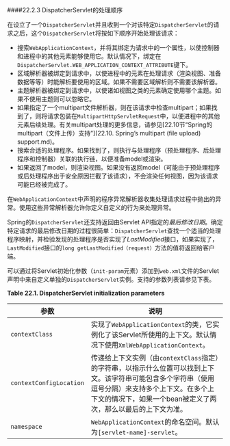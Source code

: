 ####22.2.3 DispatcherServlet的处理顺序

在设立了一个`DispatcherServlet`并且收到一个对该特定`DispatcherServlet`的请求之后，这个`DispatcherServlet`将按如下顺序开始处理该请求：

- 搜索`WebApplicationContext`，并将其绑定为请求中的一个属性，以使控制器和进程中的其他元素能够使用它。默认情况下，绑定在`DispatcherServlet.WEB_APPLICATION_CONTEXT_ATTRIBUTE`键下。
- 区域解析器被绑定到请求中，以使进程中的元素在处理请求（渲染视图、准备数据等等）时能解析要使用的区域。如果不需要区域解析则不需要该解析器。
- 主题解析器被绑定到请求中，以使诸如视图之类的元素确定使用哪个主题。如果不使用主题则可以忽略它。
- 如果指定了一个multipart文件解析器，则在该请求中检查multipart；如果找到了，则将请求包装在`MultipartHttpServletRequest`中，以便进程中的其他元素后续处理。有关multipart处理的更多信息，请参见[22.10节“Spring的multipart（文件上传）支持”](22.10. Spring’s multipart (file upload) support.md)。
- 搜索合适的处理程序。如果找到了，则执行与处理程序（预处理程序、后处理程序和控制器）关联的执行链，以便准备model或渲染。
- 如果返回了model，则渲染视图。如果没有返回model（可能由于预处理程序或后处理程序出于安全原因拦截了该请求），不会渲染任何视图，因为该请求可能已经被完成了。

在`WebApplicationContext`中声明的程序异常解析器收集处理请求过程中抛出的异常。使用这些异常解析器允许你定义自定义的行为来处理异常。

Spring的`DispatcherServlet`还支持返回由Servlet API指定的*最后修改日期*。确定特定请求的最后修改日期的过程很简单：`DispatcherServlet`查找一个适当的处理程序映射，并检验发现的处理程序是否实现了*LastModified*接口，如果实现了，`LastModified`接口的`long getLastModified（request）`方法的值将返回给客户端。

可以通过将Servlet初始化参数（`init-param`元素）添加到`web.xml`文件的Servlet声明中来自定义单独的`DispatcherServlet`实例。支持的参数列表请参见下表。

**Table 22.1. DispatcherServlet initialization parameters**

|**参数**|**说明** |
| ------ | ------- |
|`contextClass`|实现了`WebApplicationContext`的类，它实例化了该Servlet所使用的上下文。默认情况下使用`XmlWebApplicationContext`。|
|`contextConfigLocation`|传递给上下文实例（由`contextClass`指定）的字符串，以指示什么位置可以找到上下文。该字符串可能包含多个字符串（使用逗号分隔）来支持多个上下文。在多个上下文的情况下，如果一个bean被定义了两次，那么以最后的上下文为准。|
|`namespace`|`WebApplicationContext`的命名空间。默认为`[servlet-name]-servlet`。|

